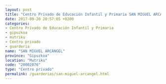 ```yaml
---
layout: post
title: "Centro Privado de Educación Infantil y Primaria SAN MIGUEL ARCANGEL"
date: 2017-09-20 20:57:05 +0200
categories:
- Centro Privado de Educación Infantil y Primaria
- gipuzkoa
- mutriku
- Centro privado
- guarderia
name: "SAN MIGUEL ARCANGEL"
province: "Gipuzkoa"
location: "Mutriku"
code: "20002876"
type: "Centro privado"
permalink: /guarderias/san-miguel-arcangel.html
---
```

